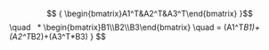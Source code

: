 $$
{
\begin{bmatrix}A1^T&A2^T&A3^T\end{bmatrix}
}$$
\quad    * 
\begin{bmatrix}B1\\\\B2\\\\B3\end{bmatrix} 
\quad = (A1^T*B1)+(A2^T*B2)+(A3^T*B3)
}
$$
